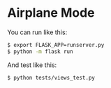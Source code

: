 # Airplane Mode

You can run like this:

```bash
$ export FLASK_APP=runserver.py
$ python -m flask run
```

And test like this:
```bash
$ python tests/views_test.py
```
